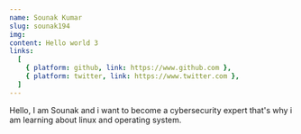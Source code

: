 ```yaml
---
name: Sounak Kumar
slug: sounak194
img:
content: Hello world 3
links:
  [
    { platform: github, link: https://www.github.com },
    { platform: twitter, link: https://www.twitter.com },
  ]
---
```


Hello, I am Sounak and i want to become a cybersecurity expert that's why i am learning about linux and operating system.
